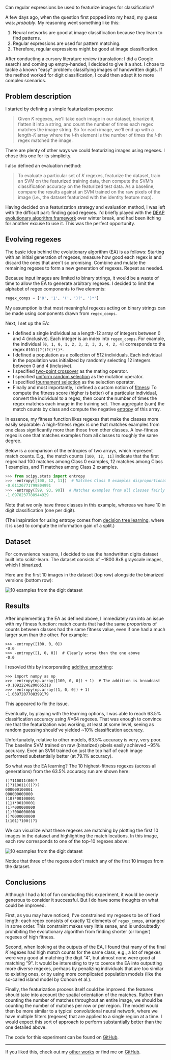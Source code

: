 Can regular expressions be used to featurize images for classification?

A few days ago, when the question first popped into my head, my guess was: *probably*. My reasoning went something like this:
1. Neural networks are good at image classification because they learn to find patterns.
2. Regular expressions are used for pattern matching.
3. Therefore, regular expressions might be good at image classification.

After conducting a cursory literature review (translation: I did a Google search) and coming up empty-handed, I decided to give it a shot. I chose to tackle a known "easy" problem: classifying images of handwritten digits. If the method worked for digit classification, I could then adapt it to more complex scenarios.

## Problem description

I started by defining a simple featurization process:

> Given *K* regexes, we'll take each image in our dataset, binarize it, flatten it into a string, and count the number of times each regex matches the image string. So for each image, we'll end up with a length-*K* array where the *i*-th element is the number of times the *i*-th regex matched the image.

There are plenty of other ways we could featurizing images using regexes. I chose this one for its simplicity.

I also defined an evaluation method:

> To evaluate a particular set of *K* regexes, featurize the dataset, train an SVM on the featurized training data, then compute the SVM's classification accuracy on the featurized test data. As a baseline, compare the results against an SVM trained on the raw pixels of the image (i.e., the dataset featurized with the identity feature map).

Having decided on a featurization strategy and evaluation method, I was left with the difficult part: finding good regexes. I'd briefly played with the [DEAP evolutionary algorithm framework](https://deap.readthedocs.io) over winter break, and had been itching for another excuse to use it. This was the perfect opportunity.

## Evolving regexes

<!-- Since my evaluation metric was classification accuracy, that meant a "good" regex would be one that helps the SVM discriminate between classes. -->

The basic idea behind the evolutionary algorithm (EA) is as follows: Starting with an initial generation of regexes, measure how good each regex is and discard the ones that aren't so promising. Combine and mutate the remaining regexes to form a new generation of regexes. Repeat as needed.

Because input images are limited to binary strings, it would be a waste of time to allow the EA to generate arbitrary regexes. I decided to limit the alphabet of regex components to five elements:

```python
regex_comps = ['0', '1', '(', ')?', ')*']
```

My assumption is that most meaningful regexes acting on binary strings can be made using components drawn from `regex_comps`.

Next, I set up the EA:

* I defined a single individual as a length-12 array of integers between 0 and 4 (inclusive). Each integer is an index into `regex_comps`. For example, the individual `[0, 1, 0, 1, 2, 3, 2, 3, 2, 4, 2, 4]` corresponds to the regex `0101()?()?()*()*`.
* I defined a population as a collection of 512 individuals. Each individual in the population was initialized by randomly selecting 12 integers between 0 and 4 (inclusive).
* I specified [two-point crossover](https://en.wikipedia.org/wiki/Crossover_(genetic_algorithm)) as the mating operator.
* I specified [uniform random selection](https://en.wikipedia.org/wiki/Mutation_(genetic_algorithm)) as the mutation operator.
* I specified [tournament selection](https://en.wikipedia.org/wiki/Tournament_selection) as the selection operator.
* Finally and most importantly, I defined a custom notion of [fitness](https://en.wikipedia.org/wiki/Fitness_function): To compute the fitness score (higher is better) of a particular individual, convert the individual to a regex, then count the number of times the regex matches each image in the training set. Then aggregate (sum) the match counts by class and compute the negative [entropy](https://en.wikipedia.org/wiki/Entropy_(information_theory)) of this array.

In essence, my fitness function likes regexes that make the classes more easily separable: A high-fitness regex is one that matches examples from one class significantly more than those from other classes. A low-fitness regex is one that matches examples from all classes to roughly the same degree.

Below is a comparison of the entropies of two arrays, which represent match counts. E.g., the match counts `[100, 12, 11]` indicate that the first regex had 100 matches among Class 0 examples, 12 matches among Class 1 examples, and 11 matches among Class 2 examples.

```python
>>> from scipy.stats import entropy
>>> -entropy([100, 12, 11])  # Matches Class 0 examples disproportionately often
-0.61126771799804991
>>> -entropy([99, 93, 90])  # Matches examples from all classes fairly evenly
-1.0978237788944929
```

Note that we only have three classes in this example, whereas we have 10 in digit classification (one per digit).

(The inspiration for using entropy comes from [decision tree learning](https://en.wikipedia.org/wiki/Decision_tree_learning), where it is used to compute the information gain of a split.)

## Dataset

For convenience reasons, I decided to use the handwritten digits dataset built into scikit-learn.
The dataset consists of ~1800 8x8 grayscale images, which I binarized.

Here are the first 10 images in the dataset (top row) alongside the binarized versions (bottom row):

![10 examples from the digit dataset](img/digits-1.png)

## Results

After implementing the EA as defined above, I immediately ran into an issue with my fitness function: match counts that had the same *proportions* of counts between classes had the same fitness value, even if one had a much larger sum than the other. For example:

```
>>> -entropy([100, 0, 0])
-0.0
>>> -entropy([1, 0, 0])  # Clearly worse than the one above
-0.0
```

I resovled this by incorporating [additive smoothing](https://en.wikipedia.org/wiki/Additive_smoothing):

```
>>> import numpy as np
>>> -entropy(np.array([100, 0, 0]) + 1)  # The addition is broadcast
-0.10922246200665318
>>> -entropy(np.array([1, 0, 0]) + 1)
-1.0397207708399179
```

This appeared to fix the issue.

Eventually, by playing with the learning options, I was able to reach 63.5% classification accuracy using *K*=64 regexes.
That was enough to convince me that the featurization was working, at least at some level, seeing as random guessing should've yielded ~10% classification accuracy.

Unfortunately, relative to other models, 63.5% accuracy is very, very poor. The baseline SVM trained on raw (binarized) pixels easily achieved ~95% accuracy. Even an SVM trained on just the top half of each image performed substantially better (at 79.1% accuracy).

So what was the EA learning? The 10 highest-fitness regexes (across all generations) from the 63.5% accuracy run are shown here:

```
()?110011(00)?
()?110011(()?)?
000000100001
000000000000
(10)*00100001
(11)*00100001
(1)*000000000
(1)?000000000
()?0000000000
1(101)?100()?1
```

We can visualize what these regexes are matching by plotting the first 10 images in the dataset and highlighting the match locations. In this image, each row corresponds to one of the top-10 regexes above:

![10 examples from the digit dataset](img/digits-2.png)

Notice that three of the regexes don't match any of the first 10 images from the dataset.

<!-- So the regex matches are actually quite rare. Indeed, the average example in the featurized training set contains ~15 non-zero entries (out of 64 total). -->
<!-- print(np.mean(np.apply_along_axis(np.count_nonzero, 1, X_train_f))) -->

## Conclusions

Although I had a lot of fun conducting this experiment, it would be overly generous to consider it successful.
But I do have some thoughts on what could be improved.

First, as you may have noticed, I've constrained my regexes to be of fixed length: each regex consists of exactly 12 elements of `regex_comps`, arranged in some order. This constraint makes very little sense, and is undoubtedly prohibiting the evolutionary algorithm from finding shorter (or longer) regexes of high fitness.

Second, when looking at the outputs of the EA, I found that many of the final *K* regexes had high match counts for the same class, e.g., a lot of regexes were very good at matching the digit "4", but almost none were good at matching "9".
It would be interesting to try to coerce the EA into outputting more diverse regexes, perhaps by penalizing individuals that are too similar to existing ones, or by using more complicated population models (like the so-called island model by Cohoon et al.).

Finally, the featurization process itself could be improved: the features should take into account the spatial orientation of the matches.
Rather than counting the number of matches throughout an entire image, we should be counting the number of matches per row or per region. The model would then be more similar to a typical convolutional neural network, where we have multiple filters (regexes) that are applied to a single region at a time. I would expect this sort of approach to perform substantially better than the one detailed above.

The code for this experiment can be found on [GitHub](https://github.com/guoguo12/deap-regex-featurization).

<!--STANDARD FOOTER FOLLOWS-->
</div>
<hr>
<p>
If you liked this, check out my <a href="/#writings">other works</a> or find me on <a href="https://github.com/guoguo12" target="_blank">GitHub</a>.
</p>
